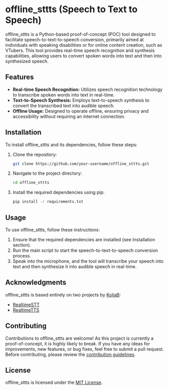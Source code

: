 # offline_sttts (Speech to Text to Speech)

offline_sttts is a Python-based proof-of-concept (POC) tool designed to facilitate speech-to-text-to-speech conversion, primarily aimed at individuals with speaking disabilities or for online content creation, such as VTubers. This tool provides real-time speech recognition and synthesis capabilities, allowing users to convert spoken words into text and then into synthesized speech.

## Features

- **Real-time Speech Recognition:** Utilizes speech recognition technology to transcribe spoken words into text in real-time.
- **Text-to-Speech Synthesis:** Employs text-to-speech synthesis to convert the transcribed text into audible speech.
- **Offline Usage:** Designed to operate offline, ensuring privacy and accessibility without requiring an internet connection.

## Installation

To install offline_sttts and its dependencies, follow these steps:

1. Clone the repository:

    ```bash
    git clone https://github.com/your-username/offline_sttts.git
    ```

2. Navigate to the project directory:

    ```bash
    cd offline_sttts
    ```

3. Install the required dependencies using pip:

    ```bash
    pip install -r requirements.txt
    ```

## Usage

To use offline_sttts, follow these instructions:

1. Ensure that the required dependencies are installed (see Installation section).
3. Run the main script to start the speech-to-text-to-speech conversion process.
4. Speak into the microphone, and the tool will transcribe your speech into text and then synthesize it into audible speech in real-time.

## Acknowledgments

offline_sttts is based entirely on two projects by [KoljaB](https://github.com/KoljaB):
- [RealtimeSTT](https://github.com/KoljaB/RealtimeSTT)
- [RealtimeTTS](https://github.com/KoljaB/RealtimeTTS)

## Contributing

Contributions to offline_sttts are welcome! As this project is currently a proof-of-concept, it is highly likely to break. If you have any ideas for improvements, new features, or bug fixes, feel free to submit a pull request. Before contributing, please review the [contribution guidelines](CONTRIBUTING.md).

## License

offline_sttts is licensed under the [MIT License](LICENSE).
